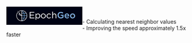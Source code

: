 <img align="left" alt="EZ app | app store" width="200px" src="https://raw.githubusercontent.com/Michael9905/Epoch/main/epoch.png" /><br>

<p> - Calculating nearest neighbor values <br>
    - Improving the speed approximately 1.5x faster <br>
